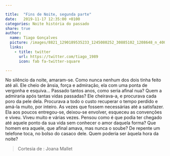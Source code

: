 ```yaml
---

title:  "Fins de Noite, segunda parte"
date:   2019-11-17 12:35:00 +0100
categories: Noite história do passado
share: true
author:
  name: Tiago Gonçalves
  picture: /images/8821_1290189535233_1245080252_30885102_1208648_n_400x400.jpg
  links:
    - title: twitter
      url: https://twitter.com/tiago_1989
      icon: fab fa-twitter-square

---
```

No silêncio da noite, amaram-se. Como nunca nenhum dos dois tinha feito até ali. Ele cheio de ânsia, força e admiração, ela com uma ponta de vergonha e esquiva... Passado tantos anos, como seria afinal nua? Quem a admiraria após tantas vidas passadas? Ele cheirava-a, e procurava cada poro da  pele dela. Procurava a todo o custo recuperar o tempo perdido e amá-la muito, por inteiro. As vezes que fossem necessárias até a satisfazer. Ela aos poucos entregou-se, deixou-se envolver, esqueceu as convenções e viveu.  Viveu muito e várias vezes. Pensou como é que podia ter chegado até aquele ponto da sua vida sem conhecer o amor daquela forma? Que homem era aquele, que afinal amava, mas nunca o soube? De repente um telefone toca, no bolso do casaco dele. Quem poderia ser àquela hora da noite?

>Cortesia de : Joana Mallet
